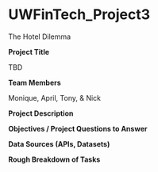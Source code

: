 # UWFinTech_Project3

The Hotel Dilemma

**Project Title**

TBD

**Team Members**

Monique, April, Tony, & Nick

**Project Description**

**Objectives / Project Questions to Answer**

**Data Sources (APIs, Datasets)**

**Rough Breakdown of Tasks**
